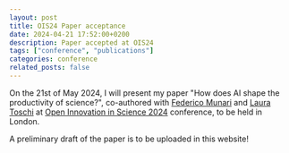 ```yaml
---
layout: post
title: OIS24 Paper acceptance
date: 2024-04-21 17:52:00+0200
description: Paper accepted at OIS24
tags: ["conference", "publications"]
categories: conference
related_posts: false
---
```


On the 21st of May 2024, I will present my paper "How does AI shape the productivity of science?", co-authored with [Federico Munari](https://www.unibo.it/sitoweb/federico.munari) and [Laura Toschi](https://www.unibo.it/sitoweb/laura.toschi) at [Open Innovation in Science 2024](https://ois-research-conference.org/program/) conference, to be held in London.

A preliminary draft of the paper is to be uploaded in this website!
